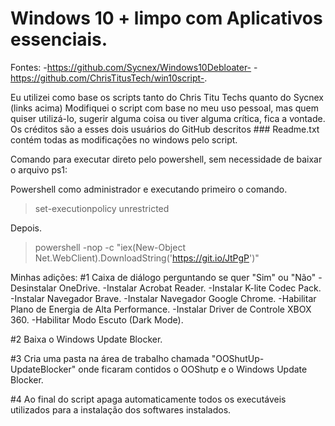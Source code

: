 # Windows 10 + limpo com Aplicativos essenciais.


Fontes: -https://github.com/Sycnex/Windows10Debloater- -https://github.com/ChrisTitusTech/win10script-.

Eu utilizei como base os scripts tanto do Chris Titu Techs quanto do Sycnex (links acima)
Modifiquei o script com base no meu uso pessoal, mas quem quiser utilizá-lo, sugerir alguma coisa ou tiver alguma crítica, fica a vontade.
Os créditos são a esses dois usuários do GitHub descritos ###
Readme.txt contém todas as modificações no windows pelo script.

Comando para executar direto pelo powershell, sem necessidade de baixar o arquivo ps1:

Powershell como administrador e executando primeiro o comando. 
> set-executionpolicy unrestricted

Depois.
> powershell -nop -c "iex(New-Object Net.WebClient).DownloadString('https://git.io/JtPgP')"

Minhas adições:
#1 Caixa de diálogo perguntando se quer "Sim" ou "Não"
-Desinstalar OneDrive.
-Instalar Acrobat Reader.
-Instalar K-lite Codec Pack.
-Instalar Navegador Brave.
-Instalar Navegador Google Chrome.
-Habilitar Plano de Energia de Alta Performance.
-Instalar Driver de Controle XBOX 360.
-Habilitar Modo Escuto (Dark Mode).

#2 Baixa o Windows Update Blocker.

#3 Cria uma pasta na área de trabalho chamada "OOShutUp-UpdateBlocker"
onde ficaram contidos o OOShutp e o Windows Update Blocker.

#4 Ao final do script apaga automaticamente todos os executáveis utilizados
para a instalação dos softwares instalados.

